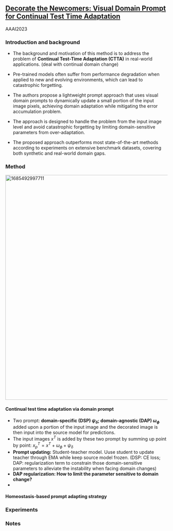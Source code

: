 ## [Decorate the Newcomers: Visual Domain Prompt for Continual Test Time Adaptation](https://arxiv.org/abs/2212.04145)

AAAI2023

### Introduction and background
- The background and motivation of this method is to address the problem of **Continual Test-Time Adaptation (CTTA)** in real-world applications. (deal with continual domain change) 

- Pre-trained models often suffer from performance degradation when applied to new and evolving environments, which can lead to catastrophic forgetting. 

- The authors propose a lightweight prompt approach that uses visual domain prompts to dynamically update a small portion of the input image pixels, achieving domain adaptation while mitigating the error accumulation problem. 

- The approach is designed to handle the problem from the input image level and avoid catastrophic forgetting by limiting domain-sensitive parameters from over-adaptation. 

- The proposed approach outperforms most state-of-the-art methods according to experiments on extensive benchmark datasets, covering both synthetic and real-world domain gaps.

### Method
<img width=700 alt="1685492997711" src="https://github.com/Jo-wang/Daily-Paper-Reading/assets/46414159/25616c49-27ef-456c-af08-e99b7f2a258b">

#### Continual test time adaptation via domain prompt
- Two prompt: **domain-specific (DSP) $\psi_\delta$; domain-agnostic (DAP) $\omega_\phi$** added upon a portion of the input image and the decorated image is then input into the source model for predictions.
- The input images $x^T$ is added by these two prompt by summing up point by point:  $x_p^T=x^T+\omega_\phi+\psi_\delta$
- **Prompt updating:** Student-teacher model. Uuse student to update teacher through EMA while keep source model frozen. (DSP: CE loss; DAP: regularization term to constrain those domain-sensitive parameters to alleviate the instability when facing domain changes)
- **DAP regularization: How to limit the parameter sensitive to domain change?** 
- 
#### Homeostasis-based prompt adapting strategy

### Experiments

### Notes
